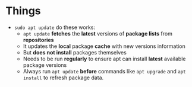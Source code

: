 # Things

* `sudo apt update` do these works:
  * `apt update` **fetches** the **latest** versions of **package lists** from **repositories**
  * It updates the **local** package **cache** with new versions information
  * But **does not install** packages themselves
  * Needs to be run **regularly** to ensure apt can install **latest** available package versions
  * Always run `apt update` **before** commands like `apt upgrade` and `apt install` to refresh package data.
